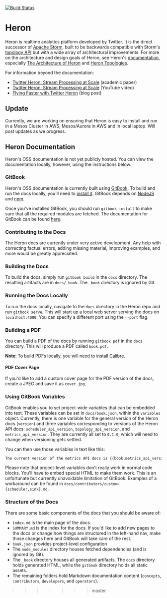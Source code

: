 [![Build Status](https://travis-ci.com/twitter/heron.svg?token=woUsyvMQCWdrt9jhGR7x&branch=master)](https://travis-ci.com/twitter/heron)

# Heron

Heron is realtime analytics platform developed by Twitter. It is the direct
successor of [Apache Storm](http://storm.apache.org), built to be backwards
compatible with Storm's [topology API](http://storm.apache.org/tutorial.html)
but with a wide array of architectural improvements. For more on the
architecture and design goals of Heron, see Heron's
[documentation](#Heron-Documentation), especially [The Architecture of
Heron](docs/concepts/architecture.md) and [Heron
Topologies](docs/concepts/topologies.md).

For information beyond the documentation:

* [Twitter Heron: Stream Processing at
  Scale](http://dl.acm.org/citation.cfm?id=2742788) (academic paper)
* [Twitter Heron: Stream Processing at
  Scale](https://www.youtube.com/watch?v=pUaFOuGgmco) (YouTube video)
* [Flying Faster with Twitter
  Heron](https://blog.twitter.com/2015/flying-faster-with-twitter-heron) (blog
  post)

## Update

Currently, we are working on ensuring that Heron is easy to install and run in a 
Mesos Cluster in AWS, Mesos/Aurora in AWS and in local laptop. Will post updates 
as we progress.

## Heron Documentation

Heron's OSS documentation is not yet publicly hosted. You can view the
documentation locally, however, using the instructions below.

### GitBook

Heron's OSS documentation is currently built using
[GitBook](https://www.gitbook.com/). To build and run the docs locally, you'll
need to [install it](https://github.com/GitbookIO/gitbook). GitBook depends on
[NodeJS](https://nodejs.org/en/) and [npm](https://www.npmjs.com/).

Once you've installed GitBook, you should run `gitbook install` to make sure
that all the required modules are fetched. The documentation for GitBook can be
found [here](https://help.gitbook.com/).

### Contributing to the Docs

The Heron docs are currently under very active development. Any help with
correcting factual errors, adding missing material, improving examples, and more
would be greatly appreciated.

### Building the Docs

To build the docs, simply run `gitbook build` in the `docs` directory. The
resulting artifacts are in `docs/_book`. The `_book` directory is ignored
by Git.

### Running the Docs Locally

To run the docs locally, navigate to the `docs` directory in the Heron repo
and run `gitbook serve`. This will start up a local web server serving the docs
on `localhost:4000`. You can specify a different port using the `--port` flag.

### Building a PDF

You can build a PDF of the docs by running `gitbook pdf` in the `docs`
directory. This will produce a PDF called `book.pdf`.

**Note**: To build PDFs locally, you will need to install
[Calibre](http://calibre-ebook.com/).

#### PDF Cover Page

If you'd like to add a custom cover page for the PDF version of the docs, create
a JPEG and save it as `cover.jpg`.

### Using GitBook Variables

GitBook enables you to set project-wide variables that can be embedded into
text. These variables can be set in `docs/book.json`, within the `variables`
object. Currently, there is one variable for the general version of the Heron
docs (`version`) and three variables corresponding to versions of the Heron API
docs: `scheduler_api_version`, `topology_api_version`, and
`metrics_api_version`. They are currently all set to `0.1.0`, which will need to
change when versioning gets settled.

You can then use those variables in text like this:

```markdown
The current version of the metrics API docs is {{book.metrics_api_version}}.
```

Please note that project-level variables don't really work in normal code
blocks. You'll have to embed special HTML to make them work. This is an
unfortunate but currently unavoidable limitation of GitBook. Examples of a
workaround can be found in `docs/contributors/custom-{scheduler,sink}.md`.

### Structure of the Docs

There are some basic components of the docs that you should be aware of:

* `index.md` is the main page of the docs.
* `SUMMARY.md` is the index for the docs. If you'd like to add new pages to the
  docs or change how things are structured in the left-hand nav, make those
  changes here and GitBook will take care of the rest.
* `book.json` provides project-level configuration
* The `node_modules` directory houses fetched dependencies (and is ignored by
  Git).
* The `_book` directory houses all generated artifacts. The `docs` directory
  holds generated HTML, while the `gitbook` directory holds all static assets.
* The remaining folders hold Markdown documentation content (`concepts`,
  `contributors`, `developers`, and `operators`).
>>>>>>> master
